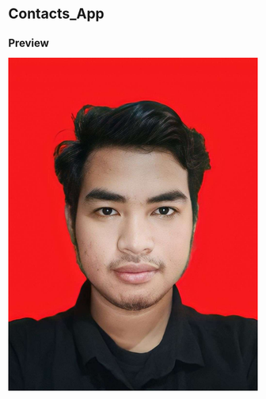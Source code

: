 # Contacts_App

## Preview
![image](https://github.com/Dikito08/Contact_App/blob/main/public/img/Dzikri.jpg?raw=true)
